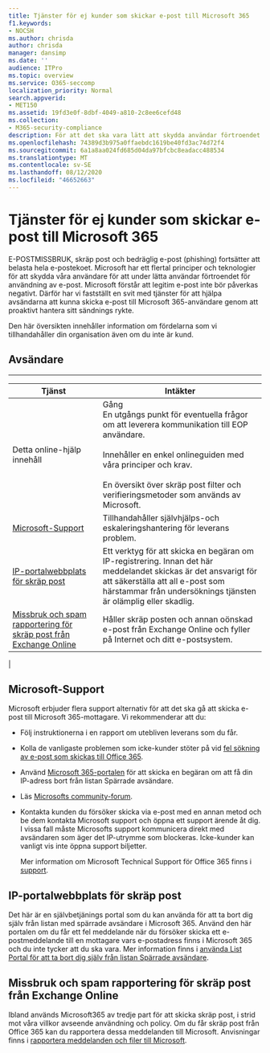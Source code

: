 ```yaml
---
title: Tjänster för ej kunder som skickar e-post till Microsoft 365
f1.keywords:
- NOCSH
ms.author: chrisda
author: chrisda
manager: dansimp
ms.date: ''
audience: ITPro
ms.topic: overview
ms.service: O365-seccomp
localization_priority: Normal
search.appverid:
- MET150
ms.assetid: 19fd3e0f-8dbf-4049-a810-2c8ee6cefd48
ms.collection:
- M365-security-compliance
description: För att det ska vara lätt att skydda användar förtroendet för användning av e-post har Microsoft infört olika principer och teknologier som hjälper våra användare att hjälpa dig.
ms.openlocfilehash: 74389d3b975a0ffaebdc1619be40fd3ac74d72f4
ms.sourcegitcommit: 6a1a8aa024fd685d04da97bfcbc8eadacc488534
ms.translationtype: MT
ms.contentlocale: sv-SE
ms.lasthandoff: 08/12/2020
ms.locfileid: "46652663"
---
```

# <a name="services-for-non-customers-sending-mail-to-microsoft-365"></a>Tjänster för ej kunder som skickar e-post till Microsoft 365

E-POSTMISSBRUK, skräp post och bedräglig e-post (phishing) fortsätter att belasta hela e-postekoet. Microsoft har ett flertal principer och teknologier för att skydda våra användare för att under lätta användar förtroendet för användning av e-post. Microsoft förstår att legitim e-post inte bör påverkas negativt. Därför har vi fastställt en svit med tjänster för att hjälpa avsändarna att kunna skicka e-post till Microsoft 365-användare genom att proaktivt hantera sitt sändnings rykte.

Den här översikten innehåller information om fördelarna som vi tillhandahåller din organisation även om du inte är kund.

## <a name="sender-solutions"></a>Avsändare

****

|Tjänst|Intäkter|
|---|---|
|Detta online-hjälp innehåll|Gång <br/> En utgångs punkt för eventuella frågor om att leverera kommunikation till EOP användare. <br/><br/> Innehåller en enkel onlineguiden med våra principer och krav. <br/><br/> En översikt över skräp post filter och verifieringsmetoder som används av Microsoft.|
|[Microsoft-Support](#microsoft-support)|Tillhandahåller självhjälps-och eskaleringshantering för leverans problem.|
|[IP-portalwebbplats för skräp post](#anti-spam-ip-delist-portal)|Ett verktyg för att skicka en begäran om IP-registrering. Innan det här meddelandet skickas är det ansvarigt för att säkerställa att all e-post som härstammar från undersöknings tjänsten är olämplig eller skadlig.|
|[Missbruk och spam rapportering för skräp post från Exchange Online](#abuse-and-spam-reporting-for-junk-email-originating-from-exchange-online)|Håller skräp posten och annan oönskad e-post från Exchange Online och fyller på Internet och ditt e-postsystem.|
|

## <a name="microsoft-support"></a>Microsoft-Support

Microsoft erbjuder flera support alternativ för att det ska gå att skicka e-post till Microsoft 365-mottagare. Vi rekommenderar att du:

- Följ instruktionerna i en rapport om utebliven leverans som du får.

- Kolla de vanligaste problemen som icke-kunder stöter på vid [fel sökning av e-post som skickas till Office 365](troubleshooting-mail-sent-to-office-365.md).

- Använd [Microsoft 365-portalen](https://sender.office.com) för att skicka en begäran om att få din IP-adress bort från listan Spärrade avsändare.

- Läs [Microsofts community-forum](https://community.office365.com/f/).

- Kontakta kunden du försöker skicka via e-post med en annan metod och be dem kontakta Microsoft support och öppna ett support ärende åt dig. I vissa fall måste Microsofts support kommunicera direkt med avsändaren som äger det IP-utrymme som blockeras. Icke-kunder kan vanligt vis inte öppna support biljetter.

  Mer information om Microsoft Technical Support för Office 365 finns i [support](https://docs.microsoft.com/office365/servicedescriptions/office-365-platform-service-description/support).

## <a name="anti-spam-ip-delist-portal"></a>IP-portalwebbplats för skräp post

Det här är en självbetjänings portal som du kan använda för att ta bort dig själv från listan med spärrade avsändare i Microsoft 365. Använd den här portalen om du får ett fel meddelande när du försöker skicka ett e-postmeddelande till en mottagare vars e-postadress finns i Microsoft 365 och du inte tycker att du ska vara. Mer information finns i [använda List Portal för att ta bort dig själv från listan Spärrade avsändare](use-the-delist-portal-to-remove-yourself-from-the-office-365-blocked-senders-lis.md).

## <a name="abuse-and-spam-reporting-for-junk-email-originating-from-exchange-online"></a>Missbruk och spam rapportering för skräp post från Exchange Online

Ibland används Microsoft365 av tredje part för att skicka skräp post, i strid mot våra villkor avseende användning och policy. Om du får skräp post från Office 365 kan du rapportera dessa meddelanden till Microsoft. Anvisningar finns i [rapportera meddelanden och filer till Microsoft](report-junk-email-messages-to-microsoft.md).
